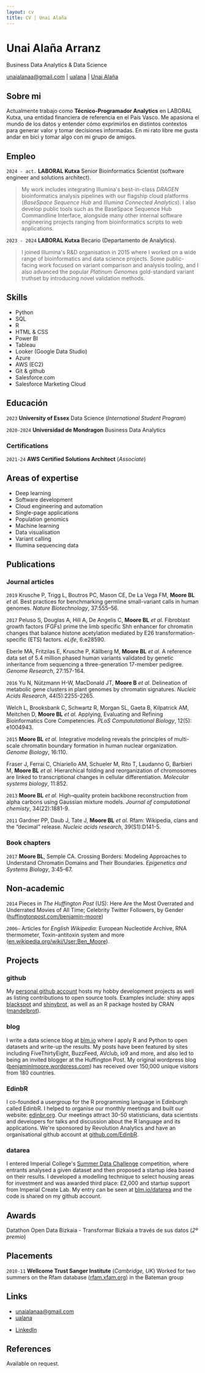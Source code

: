 ```yaml
---
layout: cv
title: CV | Unai Alaña
---
```

# Unai Alaña Arranz
Business Data Analytics & Data Science

<div id="webaddress">
<a href="mailto:unaialanaa@gmail.com">unaialanaa@gmail.com</a>
|
<i class="fa fa-github"></i> <a href="http://github.com/ualana">ualana</a>
|
<i class="fa fa-linkedin"></i> <a href="https://es.linkedin.com/in/unai-ala%C3%B1a">Unai Alaña</a>
</div>


## Sobre mi

Actualmente trabajo como **Técnico-Programador Analytics** en LABORAL Kutxa, una entidad financiera de referencia en el País Vasco. Me apasiona el mundo de los datos y entender cómo exprimirlos en distintos contextos para generar valor y tomar decisiones informadas. En mi rato libre me gusta andar en bici y tomar algo con mi grupo de amigos.

## Empleo

`2024 - act.` 
__LABORAL Kutxa__ Senior Bioinformatics Scientist (software engineer and solutions architect). 
> My work includes integrating Illumina's best-in-class _DRAGEN_ bioinformatics analysis pipelines with our flagship cloud platforms (_BaseSpace Sequence Hub_ and _Illumina Connected Analytics_). I also develop public tools such as the BaseSpace Sequence Hub Commandline Interface, alongside many other internal software engineering projects ranging from bioinformatics scripts to web applications.

`2023 - 2024` 
__LABORAL Kutxa__ Becario (Departamento de Analytics).
> I joined Illumina's R&D organisation in 2015 where I worked on a wide range of bioinformatics and data science projects. Some public-facing work focused on variant comparison and analysis tooling, and I also advanced the popular _Platinum Genomes_ gold-standard variant truthset by introducing novel validation methods.

## Skills

* Python
* SQL
* R
* HTML & CSS
* Power BI
* Tableau
* Looker (Google Data Studio)
* Azure
* AWS (EC2)
* Git & github
* Salesforce.com
* Salesforce Marketing Cloud

## Educación

`2023`
__University of Essex__ Data Science (_International Student Program_)

`2020-2024`
__Universidad de Mondragon__ Business Data Analytics

### Certifications

`2021-24` __AWS Certified Solutions Architect__ (_Associate_)

## Areas of expertise

* Deep learning
* Software development
* Cloud engineering and automation
* Single-page applications
* Population genomics
* Machine learning
* Data visualisation
* Variant calling
* Illumina sequencing data

## Publications

### Journal articles
`2019`
Krusche P, Trigg L, Boutros PC, Mason CE, De La Vega FM, __Moore BL__ _et al._ Best practices for benchmarking germline small-variant calls in human genomes. _Nature Biotechnology_, 37:555–56.

`2017`
Peluso S, Douglas A, Hill A, De Angelis C, __Moore BL__ _et al._ Fibroblast growth factors (FGFs) prime the limb specific Shh enhancer for chromatin changes that balance histone acetylation mediated by E26 transformation-specific (ETS) factors. _eLife_, 6:e28590.

Eberle MA, Fritzilas E, Krusche P, Källberg M, __Moore BL__ _et al._ A reference data set of 5.4 million phased human variants validated by genetic inheritance from sequencing a three-generation 17-member pedigree. _Genome Research_, 27:157-164.

`2016`
Yu N, Nützmann H-W, MacDonald JT, __Moore B__ _et al._ Delineation of metabolic gene clusters in plant genomes by chromatin signatures. _Nucleic Acids Research_, 44(5):2255-2265.

Welch L, Brooksbank C, Schwartz R, Morgan SL, Gaeta B, Kilpatrick AM, Meitchen D, __Moore BL__ _et al._ Applying, Evaluating and Refining Bioinformatics Core Competencies. _PLoS Compututational Biology_, 12(5): e1004943.

`2015`
__Moore BL__ _et al._ Integrative modeling reveals the principles of multi-scale chromatin boundary formation in human nuclear organization. _Genome Biology_, 16:110.

Fraser J, Ferrai C, Chiariello AM, Schueler M, Rito T, Laudanno G, Barbieri M, __Moore BL__ _et al._ Hierarchical folding and reorganization of chromosomes are linked to transcriptional changes in cellular differentiation. _Molecular systems biology_, 11:852.

`2013`
__Moore BL__ _et al._ High–quality protein backbone reconstruction from alpha carbons using Gaussian mixture models. _Journal of computational chemisty_, 34(22):1881-9.

`2011`
Gardner PP, Daub J, Tate J, __Moore BL__ _et al._ Rfam: Wikipedia, clans and the “decimal” release. _Nucleic acids research_, 39(S1):D141-5.

### Book chapters

`2017`
__Moore BL__, Semple CA. Crossing Borders: Modeling Approaches to Understand Chromatin Domains and Their Boundaries. _Epigenetics and Systems Biology_, 3:45-67.

## Non-academic

`2014` Pieces in _The Huffington Post_ (US): Here Are the Most Overrated and Underrated Movies of All Time; Celebrity Twitter Followers, by Gender ([huffingtonpost.com/benjamin-moore](http://www.huffingtonpost.com/benjamin-moore/))

`2006–` Articles for _English Wikipedia_: European Nucleotide Archive, RNA thermometer, Toxin-antitoxin system and more ([en.wikipedia.org/wiki/User:Ben_Moore](https://en.wikipedia.org/wiki/User:Ben_Moore)).

## Projects

### github

My [personal github account](https://github.com/blmoore) hosts my hobby development projects as well as listing contributions to open source tools. Examples include: shiny apps [blackspot](https://github.com/blmoore/blackspot) and [shinybrot](https://github.com/blmoore/shinybrot), as well as an R package hosted by CRAN ([mandelbrot](https://github.com/blmoore/mandelbrot)).

### blog

I write a data science blog at [blm.io](http://blm.io/blog) where I apply R and Python to open datasets and write-up the results. My posts have been featured by sites including FiveThirtyEight, BuzzFeed, AVclub, io9 and more, and also led to being an invited blogger at the Huffington Post. My original wordpress blog ([benjaminlmoore.wordpress.com](http://benjaminlmoore.wordpress.com)) has received over 150,000 unique visitors from 180 countries.

### EdinbR

I co-founded a usergroup for the R programming language in Edinburgh called EdinbR. I helped to organise our monthly meetings and built our website: [edinbr.org](http://edinbr.org). Our meetings attract 30-50 statisticians, data scientists and developers for talks and discussion about the R language and its applications. We're sponsored by Revolution Analytics and have an organisational github account at [github.com/EdinbR](https://github.com/EdinbR).

### datarea

I entered Imperial College's [Summer Data Challenge](https://www.imperial.ac.uk/data-science/education/summer-data-challenge/) competition, where entrants analysed a given dataset and then proposed a startup idea based on their results. I developed a modelling technique to select housing areas for investment and was awarded third place: £2,000 and startup support from Imperial Create Lab. My entry can be seen at [blm.io/datarea](http://blm.io/datarea) and the code is shared on my github account.

## Awards

Datathon Open Data Bizkaia - Transformar Bizkaia a través de sus datos (_2º premio_)

## Placements

`2010-11`
__Wellcome Trust Sanger Institute__ (_Cambridge, UK_)
Worked for two summers on the Rfam database ([rfam.xfam.org](http://rfam.xfam.org)) in the Bateman group


## Links

<!-- fa are fontawesome, ai are academicons -->
* <i class="fa fa-envelope"></i> <a href="mailto:unaialanaa@gmail.com">unaialanaa@gmail.com</a><br />
* <i class="fa fa-github"></i> <a href="http://github.com/ualana">ualana</a><br />
<!--* <i class="fa fa-twitter"></i> <a href="http://twitter.com/twitter">Twittter</a><br /> -->
* <i class="fa fa-linkedin"></i> <a href="https://es.linkedin.com/in/unai-ala%C3%B1a)/">LinkedIn</a>
<!-- * <i class="fa fa-stack-overflow"></i> <a href="http://stackoverflow.com/users/1274516/blmoore">StackOverflow</a> -->
<!-- * <i class="fa fa-wikipedia"></i> <a href="https://en.wikipedia.org/wiki/User:Ben_Moore">Wikipedia Userpage</a><br /> -->
<!-- * <i class="ai ai-google-scholar"></i> <a href="http://scholar.google.com/citations?user=YMxsGpsAAAAJ">Google scholar</a> -->
<!-- * <i class="ai ai-orcid"></i> <a href="https://orcid.org/0000-0002-4074-1933">ORCiD</a> -->
<!-- * <i class="ai ai-figshare"></i> <a href="https://figshare.com/authors/Benjamin_Moore/99461">figshare</a> -->

## References

Available on request.

<!-- ### Footer

Last updated: May 2013 -->

